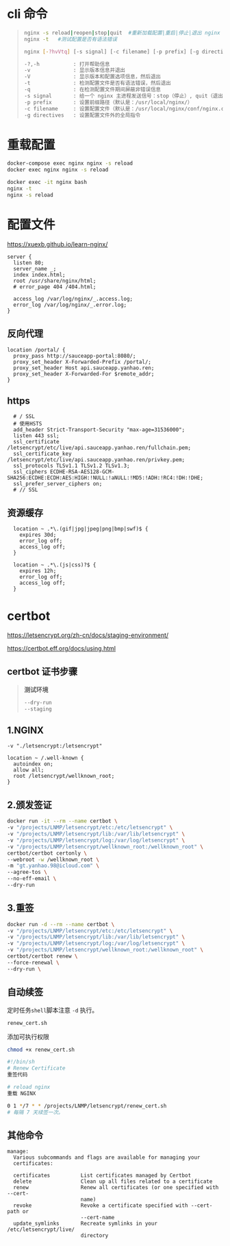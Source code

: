 # cli 命令

> ```bash
> nginx -s reload|reopen|stop|quit  #重新加载配置|重启|停止|退出 nginx
> nginx -t   #测试配置是否有语法错误
> 
> nginx [-?hvVtq] [-s signal] [-c filename] [-p prefix] [-g directives]
> 
> -?,-h           : 打开帮助信息
> -v              : 显示版本信息并退出
> -V              : 显示版本和配置选项信息，然后退出
> -t              : 检测配置文件是否有语法错误，然后退出
> -q              : 在检测配置文件期间屏蔽非错误信息
> -s signal       : 给一个 nginx 主进程发送信号：stop（停止）, quit（退出）, reopen（重启）, reload（重新加载配置文件）
> -p prefix       : 设置前缀路径（默认是：/usr/local/nginx/）
> -c filename     : 设置配置文件（默认是：/usr/local/nginx/conf/nginx.conf）
> -g directives   : 设置配置文件外的全局指令
> ```

# 重载配置

```bash
docker-compose exec nginx nginx -s reload
docker exec nginx nginx -s reload
```

```bash
docker exec -it nginx bash
nginx -t
nginx -s reload
```

# 配置文件

https://xuexb.github.io/learn-nginx/

```nginx
server {
  listen 80;
  server_name _;
  index index.html;
  root /usr/share/nginx/html;
  # error_page 404 /404.html;

  access_log /var/log/nginx/_.access.log;
  error_log /var/log/nginx/_.error.log;
}
```

## 反向代理

```nginx
location /portal/ {
  proxy_pass http://sauceapp-portal:8080/;
  proxy_set_header X-Forwarded-Prefix /portal/;
  proxy_set_header Host api.sauceapp.yanhao.ren;
  proxy_set_header X-Forwarded-For $remote_addr;
}
```

## https

```nginx
  # / SSL
  # 使用HSTS
  add_header Strict-Transport-Security "max-age=31536000";
  listen 443 ssl;
  ssl_certificate /letsencrypt/etc/live/api.sauceapp.yanhao.ren/fullchain.pem;
  ssl_certificate_key /letsencrypt/etc/live/api.sauceapp.yanhao.ren/privkey.pem;
  ssl_protocols TLSv1.1 TLSv1.2 TLSv1.3;
  ssl_ciphers ECDHE-RSA-AES128-GCM-SHA256:ECDHE:ECDH:AES:HIGH:!NULL:!aNULL:!MD5:!ADH:!RC4:!DH:!DHE;
  ssl_prefer_server_ciphers on;
  # // SSL
```



## 资源缓存

```nginx
  location ~ .*\.(gif|jpg|jpeg|png|bmp|swf)$ {
    expires 30d;
    error_log off;
    access_log off;
  }

  location ~ .*\.(js|css)?$ {
    expires 12h;
    error_log off;
    access_log off;
  }
```



# certbot

https://letsencrypt.org/zh-cn/docs/staging-environment/

https://certbot.eff.org/docs/using.html



## certbot 证书步骤

> **测试环境**
>
> ```bash
> --dry-run
> --staging
> ```

## 1.NGINX

```
-v "./letsencrypt:/letsencrypt"
```

```nginx
location ~ /.well-known {
  autoindex on;
  allow all;
  root /letsencrypt/wellknown_root;
}
```

## 2.颁发签证

```bash
docker run -it --rm --name certbot \
-v "/projects/LNMP/letsencrypt/etc:/etc/letsencrypt" \
-v "/projects/LNMP/letsencrypt/lib:/var/lib/letsencrypt" \
-v "/projects/LNMP/letsencrypt/log:/var/log/letsencrypt" \
-v "/projects/LNMP/letsencrypt/wellknown_root:/wellknown_root" \
certbot/certbot certonly \
--webroot -w /wellknown_root \
-m "gt.yanhao.98@icloud.com" \
--agree-tos \
--no-eff-email \
--dry-run
```

## 3.重签

```bash
docker run -d --rm --name certbot \
-v "/projects/LNMP/letsencrypt/etc:/etc/letsencrypt" \
-v "/projects/LNMP/letsencrypt/lib:/var/lib/letsencrypt" \
-v "/projects/LNMP/letsencrypt/log:/var/log/letsencrypt" \
-v "/projects/LNMP/letsencrypt/wellknown_root:/wellknown_root" \
certbot/certbot renew \
--force-renewal \
--dry-run \
```

## 自动续签

定时任务`shell`脚本注意 `-d` 执行。

`renew_cert.sh`

添加可执行权限

```bash
chmod +x renew_cert.sh
```

```bash
#!/bin/sh
# Renew Certificate
重签代码

# reload nginx
重载 NGINX
```

```bash
0 1 */7 * * /projects/LNMP/letsencrypt/renew_cert.sh
# 每隔 7 天续签一次。
```

## 其他命令

```
manage:
  Various subcommands and flags are available for managing your
  certificates:

  certificates          List certificates managed by Certbot
  delete                Clean up all files related to a certificate
  renew                 Renew all certificates (or one specified with --cert-
                        name)
  revoke                Revoke a certificate specified with --cert-path or
                        --cert-name
  update_symlinks       Recreate symlinks in your /etc/letsencrypt/live/
                        directory
```


